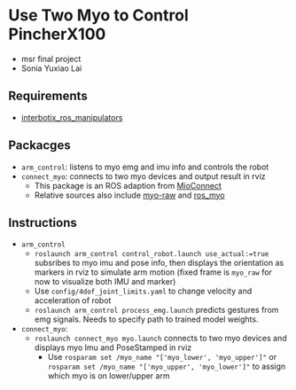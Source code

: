 # Use Two Myo to Control PincherX100
* msr final project
* Sonia Yuxiao Lai

## Requirements 
* [interbotix_ros_manipulators](https://github.com/Interbotix/interbotix_ros_manipulators)

## Packacges
* `arm_control`: listens to myo emg and imu info and controls the robot
* `connect_myo`: connects to two myo devices and output result in rviz
    * This package is an ROS adaption from [MioConnect](https://github.com/francocruces/MioConnect)
    * Relative sources also include [myo-raw](https://github.com/dzhu/myo-raw) and [ros_myo](https://github.com/uts-magic-lab/ros_myo)

## Instructions
* `arm_control`
    * `roslaunch arm_control control_robot.launch use_actual:=true` 
    subsribes to myo imu and pose info, then displays the orientation as markers in rviz to simulate arm motion (fixed frame is `myo_raw` for now to visualize both IMU and marker)
    * Use `config/4dof_joint_limits.yaml` to change velocity and acceleration of robot 
    * `roslaunch arm_control process_emg.launch`
    predicts gestures from emg signals. Needs to specify path to trained model weights.
* `connect_myo`: 
    * `roslaunch connect_myo myo.launch`
        connects to two myo devices and displays myo  Imu and PoseStamped in rviz 
        * Use `rosparam set /myo_name "['myo_lower', 'myo_upper']"` or `rosparam set /myo_name "['myo_upper', 'myo_lower']"` to assign which myo is on lower/upper arm